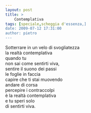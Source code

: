 ```yaml
---
layout: post
title: >
    Contemplativa
tags: [speciale,scheggia d'essenza,]
date: 2009-07-12 17:31:00
author: pietro
---
```

Sotterrare in un velo di svogliatezza<br/>la realtà contemplativa<br/>quando tu<br/>non sai come sentirti viva,<br/>sentire il suono dei passi<br/>le foglie in faccia<br/>capire che ti stai muovendo<br/>andare di corsa<br/>percepire i contraccolpi<br/>è la realtà contemplativa<br/>e tu speri solo<br/>di sentirti viva.

